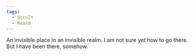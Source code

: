 ```yaml
---
tags:
  - Occult
  - Realm
---
```


An invisible place in an invisible realm. I am not sure yet how to go there. But I have been there, somehow.
